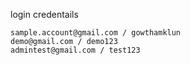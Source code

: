 
login credentails
```
sample.account@gmail.com / gowthamklun
demo@gmail.com / demo123
admintest@gmail.com / test123
```
